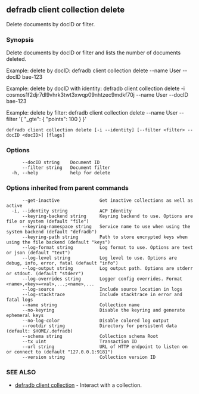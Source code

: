 ## defradb client collection delete

Delete documents by docID or filter.

### Synopsis

Delete documents by docID or filter and lists the number of documents deleted.
		
Example: delete by docID:
  defradb client collection delete  --name User --docID bae-123

Example: delete by docID with identity:
  defradb client collection delete -i cosmos1f2djr7dl9vhrk3twt3xwqp09nhtzec9mdkf70j --name User --docID bae-123

Example: delete by filter:
  defradb client collection delete --name User --filter '{ "_gte": { "points": 100 } }'
		

```
defradb client collection delete [-i --identity] [--filter <filter> --docID <docID>] [flags]
```

### Options

```
      --docID string    Document ID
      --filter string   Document filter
  -h, --help            help for delete
```

### Options inherited from parent commands

```
      --get-inactive               Get inactive collections as well as active
  -i, --identity string            ACP Identity
      --keyring-backend string     Keyring backend to use. Options are file or system (default "file")
      --keyring-namespace string   Service name to use when using the system backend (default "defradb")
      --keyring-path string        Path to store encrypted keys when using the file backend (default "keys")
      --log-format string          Log format to use. Options are text or json (default "text")
      --log-level string           Log level to use. Options are debug, info, error, fatal (default "info")
      --log-output string          Log output path. Options are stderr or stdout. (default "stderr")
      --log-overrides string       Logger config overrides. Format <name>,<key>=<val>,...;<name>,...
      --log-source                 Include source location in logs
      --log-stacktrace             Include stacktrace in error and fatal logs
      --name string                Collection name
      --no-keyring                 Disable the keyring and generate ephemeral keys
      --no-log-color               Disable colored log output
      --rootdir string             Directory for persistent data (default: $HOME/.defradb)
      --schema string              Collection schema Root
      --tx uint                    Transaction ID
      --url string                 URL of HTTP endpoint to listen on or connect to (default "127.0.0.1:9181")
      --version string             Collection version ID
```

### SEE ALSO

* [defradb client collection](defradb_client_collection.md)	 - Interact with a collection.

